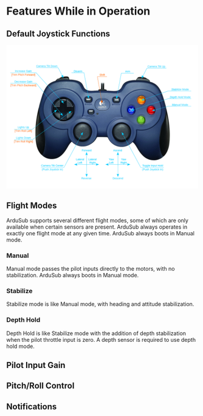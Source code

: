 # Features While in Operation

## Default Joystick Functions

<img src="/images/reference/reference-operational-joystick-defaults.png" class="img-responsive img-center" style="max-height:600px;">

## Flight Modes
ArduSub supports several different flight modes, some of which are only available when certain sensors are present. ArduSub always operates in exactly one flight mode at any given time. ArduSub always boots in Manual mode.

### Manual
Manual mode passes the pilot inputs directly to the motors, with no stabilization. ArduSub always boots in Manual mode.

### Stabilize
Stabilize mode is like Manual mode, with heading and attitude stabilization.

### Depth Hold
Depth Hold is like Stabilize mode with the addition of depth stabilization when the pilot throttle input is zero. A depth sensor is required to use depth hold mode.

## Pilot Input Gain

## Pitch/Roll Control

## Notifications

